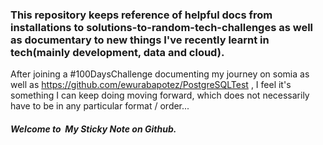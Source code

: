 ### This repository keeps reference of helpful docs from installations to solutions-to-random-tech-challenges as well as documentary to new things I've recently learnt in tech(mainly development, data and cloud).

After joining a #100DaysChallenge documenting my journey on somia as well as https://github.com/ewurabapotez/PostgreSQLTest , I feel it's something I can keep doing moving forward, which does not necessarily have to be in any particular format / order...

##### Welcome to &nbsp;My Sticky Note on Github.
